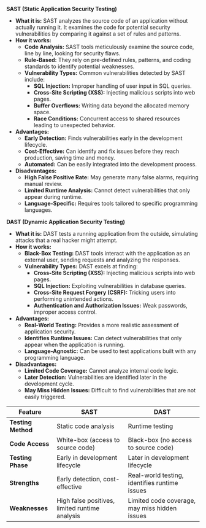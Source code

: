 **SAST (Static Application Security Testing)**

* **What it is:** SAST analyzes the source code of an application without actually running it. It examines the code for potential security vulnerabilities by comparing it against a set of rules and patterns.
* **How it works:** 
    * **Code Analysis:** SAST tools meticulously examine the source code, line by line, looking for security flaws. 
    * **Rule-Based:** They rely on pre-defined rules, patterns, and coding standards to identify potential weaknesses.
    * **Vulnerability Types:** Common vulnerabilities detected by SAST include:
        * **SQL Injection:** Improper handling of user input in SQL queries.
        * **Cross-Site Scripting (XSS):** Injecting malicious scripts into web pages.
        * **Buffer Overflows:** Writing data beyond the allocated memory space.
        * **Race Conditions:** Concurrent access to shared resources leading to unexpected behavior.
* **Advantages:** 
    * **Early Detection:** Finds vulnerabilities early in the development lifecycle.
    * **Cost-Effective:** Can identify and fix issues before they reach production, saving time and money.
    * **Automated:** Can be easily integrated into the development process.
* **Disadvantages:** 
    * **High False Positive Rate:** May generate many false alarms, requiring manual review.
    * **Limited Runtime Analysis:** Cannot detect vulnerabilities that only appear during runtime.
    * **Language-Specific:** Requires tools tailored to specific programming languages.

**DAST (Dynamic Application Security Testing)**

* **What it is:** DAST tests a running application from the outside, simulating attacks that a real hacker might attempt. 
* **How it works:**
    * **Black-Box Testing:** DAST tools interact with the application as an external user, sending requests and analyzing the responses.
    * **Vulnerability Types:** DAST excels at finding:
        * **Cross-Site Scripting (XSS):** Injecting malicious scripts into web pages.
        * **SQL Injection:** Exploiting vulnerabilities in database queries.
        * **Cross-Site Request Forgery (CSRF):** Tricking users into performing unintended actions.
        * **Authentication and Authorization Issues:** Weak passwords, improper access control.
* **Advantages:** 
    * **Real-World Testing:** Provides a more realistic assessment of application security.
    * **Identifies Runtime Issues:** Can detect vulnerabilities that only appear when the application is running.
    * **Language-Agnostic:** Can be used to test applications built with any programming language.
* **Disadvantages:** 
    * **Limited Code Coverage:** Cannot analyze internal code logic.
    * **Later Detection:** Vulnerabilities are identified later in the development cycle.
    * **May Miss Hidden Issues:** Difficult to find vulnerabilities that are not easily triggered.



| Feature | SAST | DAST |
|---|---|---|
| **Testing Method** | Static code analysis | Runtime testing |
| **Code Access** | White-box (access to source code) | Black-box (no access to source code) |
| **Testing Phase** | Early in development lifecycle | Later in development lifecycle |
| **Strengths** | Early detection, cost-effective | Real-world testing, identifies runtime issues |
| **Weaknesses** | High false positives, limited runtime analysis | Limited code coverage, may miss hidden issues |


